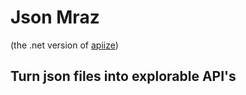 # Json Mraz

(the .net version of [apiize](https://github.com/lambda2/apiize))

## Turn json files into explorable API's
